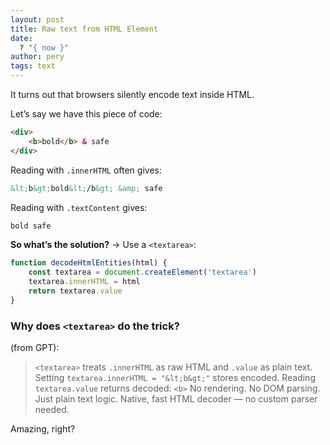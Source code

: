 ```yaml
---
layout: post
title: Raw text from HTML Element
date:
  ? "{ now }"
author: pery
tags: text
---
```

It turns out that browsers silently encode text inside HTML.

Let’s say we have this piece of code:
```html
<div>
    <b>bold</b> & safe
</div>
```

Reading with `.innerHTML` often gives:
```html
&lt;b&gt;bold&lt;/b&gt; &amp; safe
```

Reading with `.textContent` gives:
```html
bold safe
```

**So what’s the solution?** → Use a `<textarea>`:

```js
function decodeHtmlEntities(html) {
    const textarea = document.createElement('textarea')
    textarea.innerHTML = html
    return textarea.value
}
```

### Why does `<textarea>` do the trick? 
    

(from GPT):
> `<textarea>` treats `.innerHTML` as raw HTML and `.value` as plain text.
> Setting `textarea.innerHTML = "&lt;b&gt;"` stores encoded.
> Reading `textarea.value` returns decoded: `<b>`
> No rendering. No DOM parsing. Just plain text logic.
> Native, fast HTML decoder — no custom parser needed.

Amazing, right?
